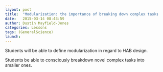 ```yaml
---
layout: post
title:  "Modularization: the importance of breaking down complex tasks "
date:   2015-03-14 08:43:59
author: Dustin Mayfield-Jones
categories: Lessons
tags: (GeneralScience)
launch: 
---
```

Students will be able to define modularization in regard to HAB design.

Students be able to consciously breakdown novel complex tasks into smaller ones.
